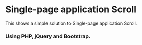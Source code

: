 # Single-page application Scroll
This shows a simple solution to Single-page application Scroll.
### Using PHP, jQuery and Bootstrap.